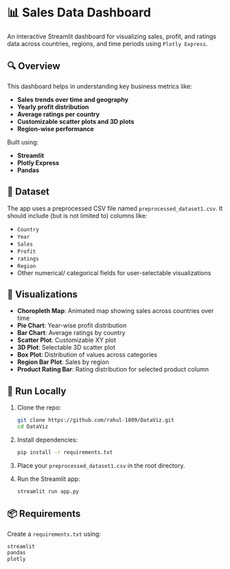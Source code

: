 # 📊 Sales Data Dashboard

An interactive Streamlit dashboard for visualizing sales, profit, and ratings data across countries, regions, and time periods using `Plotly Express`.

## 🔍 Overview

This dashboard helps in understanding key business metrics like:

* **Sales trends over time and geography**
* **Yearly profit distribution**
* **Average ratings per country**
* **Customizable scatter plots and 3D plots**
* **Region-wise performance**

Built using:

* **Streamlit**
* **Plotly Express**
* **Pandas**

## 📁 Dataset

The app uses a preprocessed CSV file named `preprocessed_dataset1.csv`. It should include (but is not limited to) columns like:

* `Country`
* `Year`
* `Sales`
* `Profit`
* `ratings`
* `Region`
* Other numerical/ categorical fields for user-selectable visualizations

## 📸 Visualizations

* **Choropleth Map**: Animated map showing sales across countries over time
* **Pie Chart**: Year-wise profit distribution
* **Bar Chart**: Average ratings by country
* **Scatter Plot**: Customizable XY plot
* **3D Plot**: Selectable 3D scatter plot
* **Box Plot**: Distribution of values across categories
* **Region Bar Plot**: Sales by region
* **Product Rating Bar**: Rating distribution for selected product column

## 🚀 Run Locally

1. Clone the repo:

   ```bash
   git clone https://github.com/rahul-1809/DataViz.git
   cd DataViz
   ```

2. Install dependencies:

   ```bash
   pip install -r requirements.txt
   ```

3. Place your `preprocessed_dataset1.csv` in the root directory.

4. Run the Streamlit app:

   ```bash
   streamlit run app.py
   ```

## 📦 Requirements

Create a `requirements.txt` using:

```txt
streamlit
pandas
plotly
```
